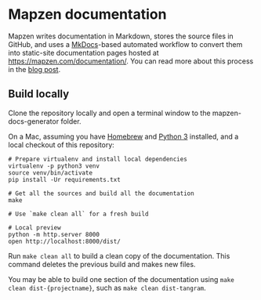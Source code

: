 # Mapzen documentation

Mapzen writes documentation in Markdown, stores the source files in GitHub, and uses a [MkDocs](http://www.mkdocs.org/)-based automated workflow to convert them into static-site documentation pages hosted at https://mapzen.com/documentation/. You can read more about this process in the [blog post](https://mapzen.com/blog/doc-site/).

## Build locally

Clone the repository locally and open a terminal window to the mapzen-docs-generator folder.

On a Mac, assuming you have [Homebrew](http://brew.sh) and 
[Python 3](https://docs.python.org/3/using/mac.html) installed, and a local
checkout of this repository:

```shell
# Prepare virtualenv and install local dependencies
virtualenv -p python3 venv
source venv/bin/activate
pip install -Ur requirements.txt

# Get all the sources and build all the documentation
make

# Use `make clean all` for a fresh build

# Local preview
python -m http.server 8000
open http://localhost:8000/dist/
```

Run `make clean all` to build a clean copy of the documentation. This command deletes the previous build and makes new files.

You may be able to build one section of the documentation using `make clean dist-{projectname}`, such as `make clean dist-tangram`.
